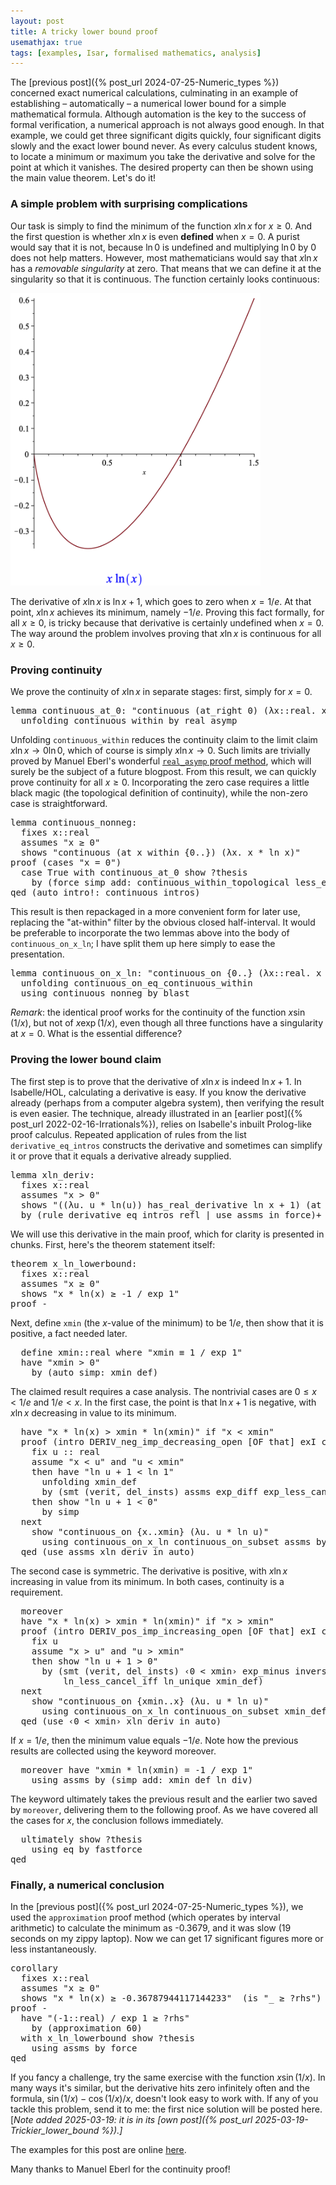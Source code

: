 ```yaml
---
layout: post
title: A tricky lower bound proof
usemathjax: true 
tags: [examples, Isar, formalised mathematics, analysis]
---
```

The [previous post]({% post_url 2024-07-25-Numeric_types %}) concerned exact numerical calculations, culminating in an example of establishing – automatically – 
a numerical lower bound for a simple mathematical formula.
Although automation is the key to the success of formal verification,
a numerical approach is not always good enough. In that example,
we could get three significant digits quickly, four significant digits slowly
and the exact lower bound never.
As every calculus student knows, 
to locate a minimum or maximum you take the derivative
and solve for the point at which it vanishes. 
The desired property can then be shown using the main value theorem.
Let's do it!

### A simple problem with surprising complications

Our task is simply to find the minimum of the function $x\ln x$
for $x\ge0$. And the first question is whether $x\ln x$ is even **defined**
when $x=0$. A purist would say that it is not, because $\ln 0$ is undefined
and multiplying $\ln 0$ by $0$ does not help matters.
However, most mathematicians would say that $x\ln x$ has a *removable singularity* at zero.
That means that we can define it at the singularity so that it is continuous.
The function certainly looks continuous:

<img src="/images/plot_x_ln_x.png" alt="graph of the function x ln x" width="400"/>

The derivative of $x\ln x$ is $\ln x+1$, which goes to zero when
$x=1/e$. At that point, $x\ln x$ achieves its minimum, namely $-1/e$.
Proving this fact formally, for all $x\ge0$, is tricky because 
that derivative is certainly undefined when $x=0$.
The way around the problem involves proving that $x\ln x$ is continuous for all $x\ge0$.

### Proving continuity

We prove the continuity of $x\ln x$ in separate stages: first, simply for $x=0$.

<pre class="source">
<span class="keyword1 command">lemma</span> continuous_at_0<span class="main">:</span> <span class="quoted"><span class="quoted"><span>"</span>continuous</span> <span class="main">(</span>at_right</span> <span class="main">0</span><span class="main">)</span> <span class="main">(</span><span class="main">λ</span><span class="bound">x</span><span class="main">::</span>real<span class="main">.</span> <span class="bound">x</span> <span class="main">*</span> ln <span class="bound">x</span><span class="main">)"
  </span><span class="keyword1 command">unfolding</span> continuous_within <span class="keyword1 command">by</span> <span class="operator">real_asymp</span>
</pre>

Unfolding `continuous_within` reduces the continuity claim to the limit claim
$x\ln x \longrightarrow 0\ln 0$, which of course is simply 
$x\ln x\longrightarrow0$. Such limits are trivially proved by
Manuel Eberl's wonderful [`real_asymp` proof method](http://cl-informatik.uibk.ac.at/users/meberl//pubs/real_asymp.html), 
which will surely be the subject
of a future blogpost.
From this result, we can quickly prove continuity for all $x\ge0$.
Incorporating the zero case requires a little black magic (the topological definition of continuity), while the non-zero case is straightforward.


<pre class="source">
<span class="keyword1 command">lemma</span> continuous_nonneg<span class="main">: 
  </span><span class="keyword2 keyword">fixes</span> <span class="free">x</span><span class="main">::</span><span class="quoted">real
  </span><span class="keyword2 keyword">assumes</span> <span class="quoted"><span class="quoted"><span>"</span><span class="free">x</span> <span class="main">≥</span></span> <span class="main">0</span>"
  </span><span class="keyword2 keyword">shows</span> <span class="quoted"><span class="quoted"><span>"</span>continuous</span> <span class="main">(</span><span class="keyword1">at</span></span> <span class="free">x</span> <span class="keyword1">within</span> <span class="main">{</span><span class="main">0</span><span class="main">..}</span><span class="main">)</span> <span class="main">(</span><span class="main">λ</span><span class="bound">x</span><span class="main">.</span> <span class="bound">x</span> <span class="main">*</span> ln <span class="bound">x</span><span class="main">)"
</span><span class="keyword1 command">proof</span> <span class="main">(</span><span class="operator">cases</span> <span class="quoted"><span class="quoted"><span>"</span><span class="free">x</span> <span class="main">=</span></span> <span class="main">0</span>"</span><span class="main">)
  </span><span class="keyword3 command">case</span> True <span class="keyword1 command">with</span> continuous_at_0 <span class="keyword3 command">show</span> <span class="var quoted var">?thesis
    </span><span class="keyword1 command">by</span> <span class="main">(</span><span class="operator">force</span> <span class="quasi_keyword">simp</span> <span class="quasi_keyword">add</span><span class="main main">:</span> continuous_within_topological less_eq_real_def<span class="main">)
</span><span class="keyword1 command">qed</span> <span class="main">(</span><span class="operator">auto</span> <span class="quasi_keyword">intro</span><span class="main main">!</span><span class="main main">:</span> <span class="dynamic dynamic">continuous_intros</span><span class="main">)</span>
</pre>

This result is then repackaged in a more convenient form for later use,
replacing the "at-within" filter by the obvious closed half-interval.
It would be preferable to incorporate the two lemmas above into the body
of `continuous_on_x_ln`; I have split them up here simply to ease the presentation.


<pre class="source">
<span class="keyword1 command">lemma</span> continuous_on_x_ln<span class="main">:</span> <span class="quoted"><span class="quoted"><span>"</span>continuous_on</span> <span class="main">{</span></span><span class="main">0</span><span class="main">..}</span> <span class="main">(</span><span class="main">λ</span><span class="bound">x</span><span class="main">::</span>real<span class="main">.</span> <span class="bound">x</span> <span class="main">*</span> ln <span class="bound">x</span><span class="main">)"
  </span><span class="keyword1 command">unfolding</span> continuous_on_eq_continuous_within
  <span class="keyword1 command">using</span> continuous_nonneg <span class="keyword1 command">by</span> <span class="operator">blast</span>
</pre>

*Remark*: the identical proof works for the continuity of the function $x\sin(1/x)$, 
but not of $x\exp(1/x)$, even though all three functions 
have a singularity at $x=0$. What is the essential difference?

### Proving the lower bound claim

The first step is to prove that the derivative of $x\ln x$
is indeed $\ln x+1$.
In Isabelle/HOL, calculating a derivative is easy.
If you know the derivative already (perhaps from a computer algebra system), 
then verifying the result is even easier.
The technique, already illustrated in an [earlier post]({% post_url 2022-02-16-Irrationals%}),
relies on Isabelle's inbuilt Prolog-like proof calculus.
Repeated application of rules from the list `derivative_eq_intros`
constructs the derivative and sometimes can simplify it 
or prove that it equals a derivative already supplied.

<pre class="source">
<span class="keyword1 command">lemma</span> xln_deriv<span class="main">:
  </span><span class="keyword2 keyword">fixes</span> <span class="free">x</span><span class="main">::</span><span class="quoted">real
  </span><span class="keyword2 keyword">assumes</span> <span class="quoted"><span class="quoted"><span>"</span><span class="free">x</span> <span class="main">&gt;</span></span> <span class="main">0</span>"
  </span><span class="keyword2 keyword">shows</span> <span class="quoted"><span class="quoted"><span>"</span><span class="main">(</span><span class="main">(</span><span class="main">λ</span><span class="bound">u</span><span class="main">.</span> <span class="bound">u</span> <span class="main">*</span></span> ln</span><span class="main">(</span><span class="bound">u</span><span class="main">)</span><span class="main">)</span> <span class="keyword1">has_real_derivative</span> ln <span class="free">x</span> <span class="main">+</span> <span class="main">1</span><span class="main">)</span> <span class="main">(</span><span class="keyword1">at</span> <span class="free">x</span><span class="main">)"
  </span><span class="keyword1 command">by</span> <span class="main">(</span><span class="operator">rule</span> <span class="dynamic dynamic">derivative_eq_intros</span> refl <span class="main keyword3">|</span> <span class="operator">use</span> assms <span class="keyword2 keyword quasi_keyword">in</span> <span class="operator">force</span><span class="main">)</span><span class="main keyword3">+</span>
</pre>

We will use this derivative in the main proof, 
which for clarity is presented in chunks.
First, here's the theorem statement itself:

<pre class="source">
<span class="keyword1 command">theorem</span> x_ln_lowerbound<span class="main">:
  </span><span class="keyword2 keyword">fixes</span> <span class="free">x</span><span class="main">::</span><span class="quoted">real
  </span><span class="keyword2 keyword">assumes</span> <span class="quoted"><span class="quoted"><span>"</span><span class="free">x</span> <span class="main">≥</span></span> <span class="main">0</span>"
  </span><span class="keyword2 keyword">shows</span> <span class="quoted"><span class="quoted"><span>"</span><span class="free">x</span> <span class="main">*</span></span> ln</span><span class="main">(</span><span class="free">x</span><span class="main">)</span> <span class="main">≥</span> <span class="main">-</span><span class="main">1</span> <span class="main">/</span> exp <span class="main">1"
</span><span class="keyword1 command">proof</span> <span class="operator">-</span>
</pre>

Next, define `xmin` (the $x$-value of the minimum) to be $1/e$,
then show that it is positive, a fact needed later.

<pre class="source">
  <span class="keyword3 command">define</span> <span class="skolem skolem">xmin</span><span class="main">::</span><span class="quoted">real</span> <span class="keyword2 keyword">where</span> <span class="quoted"><span class="quoted"><span>"</span><span class="skolem">xmin</span> <span class="main">≡</span> <span class="main">1</span></span> <span class="main">/</span></span> exp <span class="main">1"
  </span><span class="keyword1 command">have</span> <span class="quoted"><span class="quoted"><span>"</span><span class="skolem">xmin</span> <span class="main">&gt;</span></span> <span class="main">0</span>"
    </span><span class="keyword1 command">by</span> <span class="main">(</span><span class="operator">auto</span> <span class="quasi_keyword">simp</span><span class="main main">:</span> xmin_def<span class="main">)</span>
</pre>

The claimed result requires a case analysis. 
The nontrivial cases are $0\le x<1/e$ and $1/e<x$.
In the first case, the point is that $\ln x+1$ is negative,
with $x\ln x$ decreasing in value to its minimum.

<pre class="source">
  <span class="keyword1 command">have</span> <span class="quoted"><span class="quoted"><span>"</span><span class="free">x</span> <span class="main">*</span></span> ln</span><span class="main">(</span><span class="free">x</span><span class="main">)</span> <span class="main">&gt;</span> <span class="skolem">xmin</span> <span class="main">*</span> ln<span class="main">(</span><span class="skolem">xmin</span><span class="main">)"</span> <span class="keyword2 keyword">if</span> <span class="quoted"><span class="quoted"><span>"</span><span class="free">x</span> <span class="main">&lt;</span></span> <span class="skolem">xmin"</span>
  </span><span class="keyword1 command">proof</span> <span class="main">(</span><span class="operator">intro</span> DERIV_neg_imp_decreasing_open <span class="main main">[</span><span class="operator">OF</span> that<span class="main main">]</span> exI conjI<span class="main">)
    </span><span class="keyword3 command">fix</span> <span class="skolem">u</span> <span class="main">::</span> <span class="quoted">real
    </span><span class="keyword3 command">assume</span> <span class="quoted"><span class="quoted"><span>"</span><span class="free">x</span> <span class="main">&lt;</span></span> <span class="skolem">u"</span></span> <span class="keyword2 keyword">and</span> <span class="quoted"><span class="quoted"><span>"</span><span class="skolem">u</span> <span class="main">&lt;</span></span> <span class="skolem">xmin"</span> 
    </span><span class="keyword1 command">then</span> <span class="keyword1 command">have</span> <span class="quoted"><span class="quoted"><span>"</span>ln</span> <span class="skolem">u</span> <span class="main">+</span></span> <span class="main">1</span> <span class="main">&lt;</span> ln <span class="main">1"
      </span><span class="keyword1 command">unfolding</span> xmin_def
      <span class="keyword1 command">by</span> <span class="main">(</span><span class="operator">smt</span> <span class="main main">(</span>verit<span class="main main">,</span> del_insts<span class="main main">)</span> assms exp_diff exp_less_cancel_iff exp_ln_iff<span class="main">)
    </span><span class="keyword1 command">then</span> <span class="keyword3 command">show</span> <span class="quoted"><span class="quoted"><span>"</span>ln</span> <span class="skolem">u</span> <span class="main">+</span></span> <span class="main">1</span> <span class="main">&lt;</span> <span class="main">0"
      </span><span class="keyword1 command">by</span> <span class="operator">simp
  </span><span class="keyword1 command">next
    </span><span class="keyword3 command">show</span> <span class="quoted"><span class="quoted"><span>"</span>continuous_on</span> <span class="main">{</span></span><span class="free">x</span><span class="main">..</span><span class="skolem">xmin</span><span class="main">}</span> <span class="main">(</span><span class="main">λ</span><span class="bound">u</span><span class="main">.</span> <span class="bound">u</span> <span class="main">*</span> ln <span class="bound">u</span><span class="main">)"
      </span><span class="keyword1 command">using</span> continuous_on_x_ln continuous_on_subset assms <span class="keyword1 command">by</span> <span class="operator">fastforce
  </span><span class="keyword1 command">qed</span> <span class="main">(</span><span class="operator">use</span> assms xln_deriv <span class="keyword2 keyword quasi_keyword">in</span> <span class="operator">auto</span><span class="main">)</span>
</pre>

The second case is symmetric. The derivative is positive,
with $x\ln x$ increasing in value from its minimum.
In both cases, continuity is a requirement.

<pre class="source">
  <span class="keyword1 command">moreover
  </span><span class="keyword1 command">have</span> <span class="quoted"><span class="quoted"><span>"</span><span class="free">x</span> <span class="main">*</span></span> ln</span><span class="main">(</span><span class="free">x</span><span class="main">)</span> <span class="main">&gt;</span> <span class="skolem">xmin</span> <span class="main">*</span> ln<span class="main">(</span><span class="skolem">xmin</span><span class="main">)"</span> <span class="keyword2 keyword">if</span> <span class="quoted"><span class="quoted"><span>"</span><span class="free">x</span> <span class="main">&gt;</span></span> <span class="skolem">xmin"</span>
  </span><span class="keyword1 command">proof</span> <span class="main">(</span><span class="operator">intro</span> DERIV_pos_imp_increasing_open <span class="main main">[</span><span class="operator">OF</span> that<span class="main main">]</span> exI conjI<span class="main">)
    </span><span class="keyword3 command">fix</span> <span class="skolem">u
    </span><span class="keyword3 command">assume</span> <span class="quoted"><span class="quoted"><span>"</span><span class="free">x</span> <span class="main">&gt;</span></span> <span class="skolem">u"</span></span> <span class="keyword2 keyword">and</span> <span class="quoted"><span class="quoted"><span>"</span><span class="skolem">u</span> <span class="main">&gt;</span></span> <span class="skolem">xmin"</span> 
    </span><span class="keyword1 command">then</span> <span class="keyword3 command">show</span> <span class="quoted"><span class="quoted"><span>"</span>ln</span> <span class="skolem">u</span> <span class="main">+</span></span> <span class="main">1</span> <span class="main">&gt;</span> <span class="main">0"
      </span><span class="keyword1 command">by</span> <span class="main">(</span><span class="operator">smt</span> <span class="main main">(</span>verit<span class="main main">,</span> del_insts<span class="main main">)</span> <span class="quoted"><span class="quoted"><span>‹</span><span class="main">0</span></span> <span class="main">&lt;</span></span> <span class="skolem">xmin›</span> exp_minus inverse_eq_divide 
          ln_less_cancel_iff ln_unique xmin_def<span class="main">)
  </span><span class="keyword1 command">next
    </span><span class="keyword3 command">show</span> <span class="quoted"><span class="quoted"><span>"</span>continuous_on</span> <span class="main">{</span></span><span class="skolem">xmin</span><span class="main">..</span><span class="free">x</span><span class="main">}</span> <span class="main">(</span><span class="main">λ</span><span class="bound">u</span><span class="main">.</span> <span class="bound">u</span> <span class="main">*</span> ln <span class="bound">u</span><span class="main">)"
      </span><span class="keyword1 command">using</span> continuous_on_x_ln continuous_on_subset xmin_def <span class="keyword1 command">by</span> <span class="operator">fastforce
  </span><span class="keyword1 command">qed</span> <span class="main">(</span><span class="operator">use</span> <span class="quoted"><span class="quoted"><span>‹</span><span class="main">0</span></span> <span class="main">&lt;</span></span> <span class="skolem">xmin›</span> xln_deriv <span class="keyword2 keyword quasi_keyword">in</span> <span class="operator">auto</span><span class="main">)</span>
</pre>

If $x=1/e$, then the minimum value equals $-1/e$.
Note how the previous results are collected using the keyword <span class="keyword1 command">moreover</span>.

<pre class="source">
  <span class="keyword1 command">moreover</span> <span class="keyword1 command">have</span> <span class="quoted"><span class="quoted"><span>"</span><span class="skolem">xmin</span> <span class="main">*</span></span> ln</span><span class="main">(</span><span class="skolem">xmin</span><span class="main">)</span> <span class="main">=</span> <span class="main">-</span><span class="main">1</span> <span class="main">/</span> exp <span class="main">1</span><span>"</span>
    <span class="keyword1 command">using</span> assms <span class="keyword1 command">by</span> <span class="main">(</span><span class="operator">simp</span> <span class="quasi_keyword">add</span><span class="main main">:</span> xmin_def ln_div<span class="main">)</span>
</pre>

The keyword <span class="keyword1 command"> ultimately </span> takes the previous result and the earlier two saved by `moreover`, delivering them to the following proof.
As we have covered all the cases for $x$, the conclusion follows immediately.

<pre class="source">
  <span class="keyword1 command">ultimately</span> <span class="keyword3 command">show</span> <span class="var quoted var">?thesis
    </span><span class="keyword1 command">using</span> eq <span class="keyword1 command">by</span> <span class="operator">fastforce
</span><span class="keyword1 command">qed</span>
</pre>

### Finally, a numerical conclusion

In the [previous post]({% post_url 2024-07-25-Numeric_types %}), 
we used the `approximation` proof method (which operates by interval arithmetic) to calculate the minimum as -0.3679, 
and it was slow (19 seconds on my zippy laptop).
Now we can get 17 significant figures more or less instantaneously.

<pre class="source">
<span class="keyword1 command">corollary
  </span><span class="keyword2 keyword">fixes</span> <span class="free">x</span><span class="main">::</span><span class="quoted">real
  </span><span class="keyword2 keyword">assumes</span> <span class="quoted"><span class="quoted"><span>"</span><span class="free">x</span> <span class="main">≥</span></span> <span class="main">0</span>"
  </span><span class="keyword2 keyword">shows</span> <span class="quoted"><span class="quoted"><span>"</span><span class="free">x</span> <span class="main">*</span></span> ln</span><span class="main">(</span><span class="free">x</span><span class="main">)</span> <span class="main">≥</span> <span class="main">-</span><span class="numeral">0.36787944117144233"</span>  <span class="main">(</span><span class="keyword2 keyword">is</span> <span class="quoted"><span class="quoted"><span>"</span><span class="main">_</span> <span class="main">≥</span></span> <span class="var">?rhs"</span></span><span class="main">)
</span><span class="keyword1 command">proof</span> <span class="operator">-
  </span><span class="keyword1 command">have</span> <span class="quoted"><span class="quoted"><span>"</span><span class="main">(</span><span class="main">-</span></span><span class="main">1</span></span><span class="main">::</span>real<span class="main">)</span> <span class="main">/</span> exp <span class="main">1</span> <span class="main">≥</span> <span class="var">?rhs"
    </span><span class="keyword1 command">by</span> <span class="main">(</span><span class="operator">approximation</span> 60<span class="main">)
  </span><span class="keyword1 command">with</span> x_ln_lowerbound <span class="keyword3 command">show</span> <span class="var quoted var">?thesis
    </span><span class="keyword1 command">using</span> assms <span class="keyword1 command">by</span> <span class="operator">force
</span><span class="keyword1 command">qed</span>
</pre>


If you fancy a challenge, try the same exercise with the function $x\sin(1/x)$.
In many ways it's similar, but the derivative hits zero infinitely often
and the formula, $\sin(1/x) - \cos(1/x)/x$, doesn't look easy to work with.
If any of you tackle this problem, send it to me: 
the first nice solution will be posted here. 
[*Note added 2025-03-19: it is in its [own post]({% post_url 2025-03-19-Trickier_lower_bound %}).]*

The examples for this post are online [here](/Isabelle-Examples/Ln_lower_bound.thy).

Many thanks to Manuel Eberl for the continuity proof!
